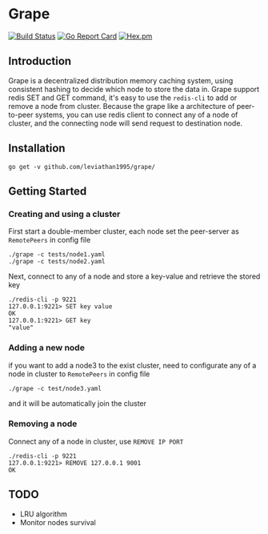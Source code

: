 # Grape

[![Build Status](https://travis-ci.org/Leviathan1995/grape.svg?branch=master)](https://travis-ci.org/Leviathan1995/grape)
[![Go Report Card](https://goreportcard.com/badge/github.com/leviathan1995/grape)](https://goreportcard.com/report/github.com/leviathan1995/grape)
[![Hex.pm](https://img.shields.io/hexpm/l/plug.svg)]()

## Introduction
Grape is a decentralized distribution memory caching system, using consistent hashing to decide which node to store the data in. Grape support redis SET and GET command, it's easy to use the `redis-cli` to add or remove a node from cluster. Because the grape like a architecture of peer-to-peer systems, you can use redis client to connect any of a node of cluster, and the connecting node will send request to destination node.

## Installation
	go get -v github.com/leviathan1995/grape/
## Getting Started
### Creating and using a cluster
First start a double-member cluster, each node set the peer-server as `RemotePeers` in config file
		
	./grape -c tests/node1.yaml
	./grape -c tests/node2.yaml

Next, connect to any of a node and store a key-value and retrieve the stored key
	
	./redis-cli -p 9221
	127.0.0.1:9221> SET key value
	OK
	127.0.0.1:9221> GET key
	"value"

### Adding a new node
if you want to add a node3 to the exist cluster, need to configurate any of a node in cluster to `RemotePeers` in config file
	
	./grape -c test/node3.yaml

and it will be automatically join the cluster

### Removing a node
Connect any of a node in cluster, use `REMOVE IP PORT`
	
	./redis-cli -p 9221
	127.0.0.1:9221> REMOVE 127.0.0.1 9001
	OK
	
## TODO
* LRU algorithm
* Monitor nodes survival

